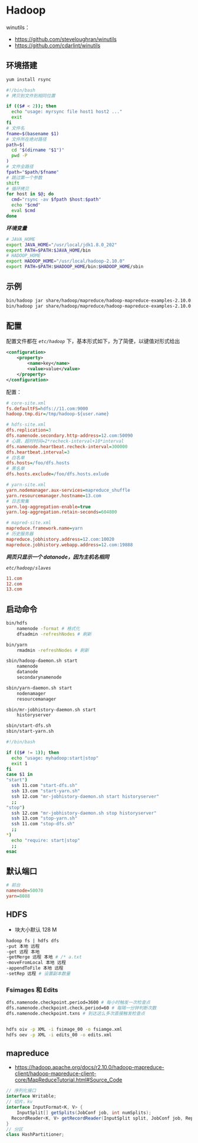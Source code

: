 # Hadoop

winutils：

- https://github.com/steveloughran/winutils
- https://github.com/cdarlint/winutils

## 环境搭建

```bash
yum install rsync
```

```bash
#!/bin/bash
# 拷贝到文件到相同位置

if (($# < 2)); then
  echo "usage: myrsync file host1 host2 ..."
  exit
fi
# 文件名
fname=$(basename $1)
# 文件所在绝对路径
path=$(
  cd "$(dirname "$1")"
  pwd -P
)
# 文件全路径
fpath="$path/$fname"
# 跳过第一个参数
shift
# 循环拷贝
for host in $@; do
  cmd="rsync -av $fpath $host:$path"
  echo "$cmd"
  eval $cmd
done
```

***环境变量***

```bash
# JAVA_HOME
export JAVA_HOME="/usr/local/jdk1.8.0_202"
export PATH=$PATH:$JAVA_HOME/bin
# HADOOP_HOME
export HADOOP_HOME="/usr/local/hadoop-2.10.0"
export PATH=$PATH:$HADOOP_HOME/bin:$HADOOP_HOME/sbin
```

## 示例

```bash
bin/hadoop jar share/hadoop/mapreduce/hadoop-mapreduce-examples-2.10.0.jar grep input output 'dfs[a-z.]+'
bin/hadoop jar share/hadoop/mapreduce/hadoop-mapreduce-examples-2.10.0.jar wordcount input output
```

## 配置

配置文件都在 *`etc/hadoop`* 下，基本形式如下，为了简便，以键值对形式给出

```xml
<configuration>
    <property>
        <name>key</name>
        <value>value</value>
    </property>
</configuration>
```

配置：

```ini
# core-site.xml
fs.defaultFS=hdfs://11.com:9000
hadoop.tmp.dir=/tmp/hadoop-${user.name}

# hdfs-site.xml
dfs.replication=3
dfs.namenode.secondary.http-address=12.com:50090
# 心跳，超时时间=2*recheck-interval+10*interval
dfs.namenode.heartbeat.recheck-interval=300000
dfs.heartbeat.interval=3
# 白名单
dfs.hosts=/foo/dfs.hosts
# 黑名单
dfs.hosts.exclude=/foo/dfs.hosts.exlude

# yarn-site.xml
yarn.nodemanager.aux-services=mapreduce_shuffle
yarn.resourcemanager.hostname=13.com
# 日志聚集
yarn.log-aggregation-enable=true
yarn.log-aggregation.retain-seconds=604800

# mapred-site.xml
mapreduce.framework.name=yarn
# 历史服务器
mapreduce.jobhistory.address=12.com:10020
mapreduce.jobhistory.webapp.address=12.com:19888
```

***网页只显示一个 datanode，因为主机名相同***

*`etc/hadoop/slaves`*

```ini
11.com
12.com
13.com
```

## 启动命令

```bash
bin/hdfs
	namenode -format # 格式化
	dfsadmin -refreshNodes # 刷新

bin/yarn
	rmadmin -refreshNodes # 刷新

sbin/hadoop-daemon.sh start
	namenode
	datanode
	secondarynamenode

sbin/yarn-daemon.sh start
	nodenamager
	resourcemanager

sbin/mr-jobhistory-daemon.sh start
	historyserver

sbin/start-dfs.sh
sbin/start-yarn.sh
```

```bash
#!/bin/bash

if (($# != 1)); then
  echo "usage: myhadoop:start|stop"
  exit 1
fi
case $1 in
"start")
  ssh 11.com "start-dfs.sh"
  ssh 13.com "start-yarn.sh"
  ssh 12.com "mr-jobhistory-daemon.sh start historyserver"
  ;;
"stop")
  ssh 12.com "mr-jobhistory-daemon.sh stop historyserver"
  ssh 13.com "stop-yarn.sh"
  ssh 11.com "stop-dfs.sh"
  ;;
*)
  echo "require: start|stop"
  ;;
esac
```

## 默认端口

```ini
# 前台
namenode=50070
yarn=8088
```

## HDFS

- 块大小默认 128 M

```bash
hadoop fs | hdfs dfs
-put 本地 远程
-get 远程 本地
-getMerge 远程 本地 # /* a.txt
-moveFromLocal 本地 远程
-appendToFile 本地 远程
-setRep 远程 # 设置副本数量
```

### Fsimages 和 Edits

```bash
dfs.namenode.checkpoint.period=3600 # 每小时触发一次检查点
dfs.namenode.checkpoint.check.period=60 # 每隔一分钟判断次数
dfs.namenode.checkpoint.txns # 到达这么多次直接触发检查点


hdfs oiv -p XML -i fsimage_00 -o fsiamge.xml
hdfs oev -p XML -i edits_00 -o edits.xml
```

## mapreduce

- https://hadoop.apache.org/docs/r2.10.0/hadoop-mapreduce-client/hadoop-mapreduce-client-core/MapReduceTutorial.html#Source_Code

```java
// 序列化接口
interface Writable;
// 切片，kv
interface InputFormat<K, V> {
	InputSplit[] getSplits(JobConf job, int numSplits);
  RecordReader<K, V> getRecordReader(InputSplit split, JobConf job, Reporter reporter) 
}
// 分区
class HashPartitioner;
```

